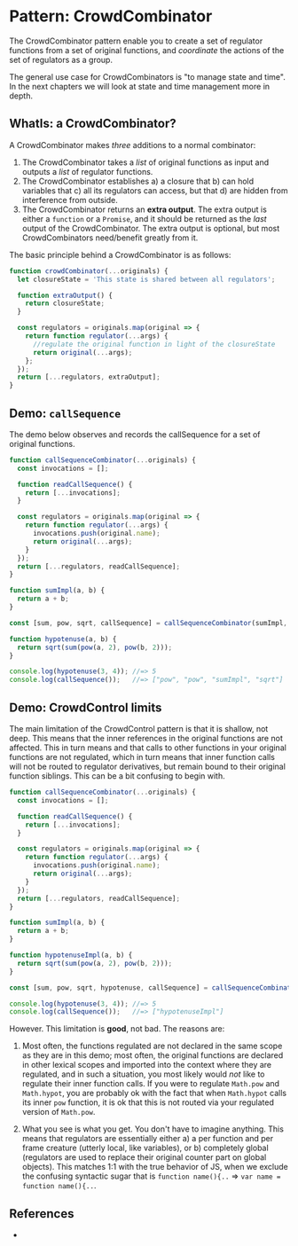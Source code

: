 # Pattern: CrowdCombinator

The CrowdCombinator pattern enable you to create a set of regulator functions from a set of original functions, and *coordinate* the actions of the set of regulators as a group.

The general use case for CrowdCombinators is "to manage state and time". In the next chapters we will look at state and time management more in depth.

## WhatIs: a CrowdCombinator?

A CrowdCombinator makes *three* additions to a normal combinator:

1. The CrowdCombinator takes a *list* of original functions as input and outputs a *list* of regulator functions.
2. The CrowdCombinator establishes a) a closure that b) can hold variables that c) all its regulators can access, but that d) are hidden from interference from outside.
3. The CrowdCombinator returns an **extra output**. The extra output is either a `function` or a `Promise`, and it should be returned as the *last* output of the CrowdCombinator. The extra output is optional, but most CrowdCombinators need/benefit greatly from it.

The basic principle behind a CrowdCombinator is as follows:

```javascript
function crowdCombinator(...originals) {
  let closureState = 'This state is shared between all regulators';

  function extraOutput() {
    return closureState;
  }

  const regulators = originals.map(original => {
    return function regulator(...args) {
      //regulate the original function in light of the closureState
      return original(...args);
    };
  });
  return [...regulators, extraOutput];
}
```

## Demo: `callSequence`

The demo below observes and records the callSequence for a set of original functions.

```javascript
function callSequenceCombinator(...originals) {
  const invocations = [];

  function readCallSequence() {
    return [...invocations];
  }

  const regulators = originals.map(original => {
    return function regulator(...args) {
      invocations.push(original.name);
      return original(...args);
    }
  });
  return [...regulators, readCallSequence];
}

function sumImpl(a, b) {
  return a + b;
}

const [sum, pow, sqrt, callSequence] = callSequenceCombinator(sumImpl, Math.pow, Math.sqrt);

function hypotenuse(a, b) {
  return sqrt(sum(pow(a, 2), pow(b, 2)));
}

console.log(hypotenuse(3, 4)); //=> 5
console.log(callSequence());   //=> ["pow", "pow", "sumImpl", "sqrt"]
```

## Demo: CrowdControl limits

The main limitation of the CrowdControl pattern is that it is shallow, not deep. This means that the inner references in the original functions are not affected. This in turn means and that calls to other functions in your original functions are not regulated, which in turn means that inner function calls will not be routed to regulator derivatives, but remain bound to their original function siblings. This can be a bit confusing to begin with.

```javascript
function callSequenceCombinator(...originals) {
  const invocations = [];

  function readCallSequence() {
    return [...invocations];
  }

  const regulators = originals.map(original => {
    return function regulator(...args) {
      invocations.push(original.name);
      return original(...args);
    }
  });
  return [...regulators, readCallSequence];
}

function sumImpl(a, b) {
  return a + b;
}

function hypotenuseImpl(a, b) {
  return sqrt(sum(pow(a, 2), pow(b, 2)));
}

const [sum, pow, sqrt, hypotenuse, callSequence] = callSequenceCombinator(sumImpl, Math.pow, Math.sqrt, hypotenuseImpl);

console.log(hypotenuse(3, 4)); //=> 5
console.log(callSequence());   //=> ["hypotenuseImpl"]
```

However. This limitation is **good**, not bad. The reasons are:

1. Most often, the functions regulated are not declared in the same scope as they are in this demo; most often, the original functions are declared in other lexical scopes and imported into the context where they are regulated, and in such a situation, you most likely would *not* like to regulate their inner function calls. If you were to regulate `Math.pow` and `Math.hypot`, you are probably ok with the fact that when `Math.hypot` calls its inner `pow` function, it is ok that this is not routed via your regulated version of `Math.pow`.

2. What you see is what you get. You don't have to imagine anything. This means that regulators are essentially either a) a per function and per frame creature (utterly local, like variables), or b) completely global (regulators are used to replace their original counter part on global objects). This matches 1:1 with the true behavior of JS, when we exclude the confusing syntactic sugar that is `function name(){..` => `var name = function name(){..`.

## References

* 
